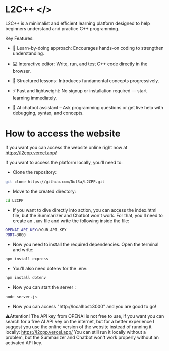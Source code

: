 # L2C++ </>

L2C++ is a minimalist and efficient learning platform designed to help beginners understand and practice C++ programming.

Key Features:
- 🧠 Learn-by-doing approach: Encourages hands-on coding to strengthen understanding.

- 💻 Interactive editor: Write, run, and test C++ code directly in the browser.

- 📘 Structured lessons: Introduces fundamental concepts progressively.

- ⚡ Fast and lightweight: No signup or installation required — start learning immediately.

- 🤖 AI chatbot assistant – Ask programming questions or get live help with debugging, syntax, and concepts.

# How to access the website

If you want you can access the website online right now at https://l2cpp.vercel.app/

If you want to access the platform locally, you'll need to:
- Clone the repository: 
```bash
git clone https://github.com/Dul3a/L2CPP.git
```
- Move to the created directory:
```bash
cd L2CPP
```
- If you want to dive directly into action, you can access the index.html file, but the Summarizer and Chatbot won't work. For that,
you'll need to create an `.env` file and write the following inside the file:
```bash
OPENAI_API_KEY=YOUR_API_KEY
PORT=3000
```
- Now you need to install the required dependencies. Open the terminal and write:
```bash
npm install express
```
- You'll also need dotenv for the .env:
```bash
npm install dotenv
```
- Now you can start the server :
```bash
node server.js
```
- Now you can access "http://localhost:3000" and you are good to go!

⚠️Attention! The API key from OPENAI is not free to use, if you want you can search for a free AI API key on the internet, but for a better experience I suggest you use the online version of the website instead of running it locally: https://l2cpp.vercel.app/
You can still run it locally without a problem, but the Summarizer and Chatbot won't work properly without an activated API key.
